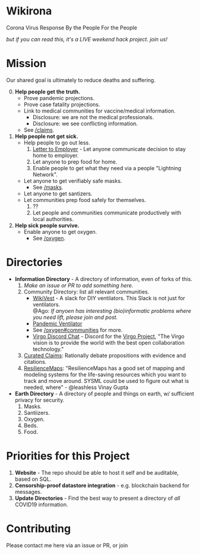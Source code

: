 # Wikirona

Corona Virus Response By the People For the People

_but if you can read this, it's a LIVE weekend hack project. join us!_

# Mission

Our shared goal is ultimately to reduce deaths and suffering.

0. **Help people get the truth.**
   * Prove pandemic projections.
   * Prove case fatality projections.
   * Link to medical communities for vaccine/medical information.
     - Disclosure: we are not the medical professionals.
     - Disclosure: we see conflicting information.
   * See [/claims](/claims/README.md).
1. **Help people not get sick.**
   * Help people to go out less.
     1.  [Letter to Employer](https://github.com/wikirona/wikirona/blob/master/resources/work/letter_to_employer.md) - Let anyone communicate decision to stay home to employer.
     2. Let anyone to prep food for home.
     3. Enable people to get what they need via a people "Lightning Network".
   * Let anyone to get verifiably safe masks.
     * See [/masks](/masks/README.md).
   * Let anyone to get santizers.
   * Let communities prep food safely for themselves.
     1. ??
     2. Let people and communities communicate productively with local authorities.
2. **Help sick people survive.**
   * Enable anyone to get oxygen.
     * See [/oxygen](/oxygen/README.md).

# Directories
   * **Information Directory** - A directory of information, even of forks of this.
      1. _Make an issue or PR to add something here._
      2. Community Directory: list all relevant communities.
         * [WikiVest](https://join.slack.com/t/wikivent/shared_invite/zt-creubqis-YN31P7ioJb7PEZ0rOs8MhQ) - A slack for DIY ventilators. This Slack is not just for ventilators.\
         @Ago: _If anyoen has interesting (bio)informatic problems where you need lift, please join and post._
         * [Pandemic Ventilator](https://panvent.blogspot.com/)
         * See [/oxygen#communities](/oxygen#communities) for more.
         * [Virgo Discord Chat](https://discord.gg/eBdWQVZ) - Discord for the [Virgo Project](https://virgo.org/), "The Virgo vision is to provide the world with the best open collaboration technology." 
      3. [Curated Claims](/claims/README.md): Rationally debate propositions with evidence and citations.
      4. [ResilienceMaps](http://resiliencemaps.org/): "ResilienceMaps has a good set of mapping and modeling systems for the life-saving resources which you want to track and move around.  SYSML could be used to figure out what is needed, where" - @leashless Vinay Gupta
   * **Earth Directory** - A directory of people and things on earth, w/ sufficient privacy for security.
      1. Masks.
      2. Santiizers.
      3. Oxygen.
      4. Beds.
      5. Food.
     
# Priorities for this Project

1. **Website** - The repo should be able to host it self and be auditable, based on SQL.
2. **Censorship-proof datastore integration** - e.g. blockchain backend for messages.
3. **Update Directories** - Find the best way to present a directory of *all* COVID19 information.

# Contributing

Please contact me here via an issue or PR, or join 
